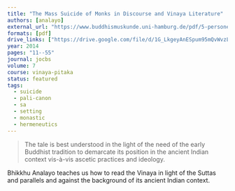 ```yaml
---
title: "The Mass Suicide of Monks in Discourse and Vinaya Literature"
authors: [analayo]
external_url: "https://www.buddhismuskunde.uni-hamburg.de/pdf/5-personen/analayo/mass-suicide.pdf"
formats: [pdf]
drive_links: ["https://drive.google.com/file/d/1G_LkgeyAnESpum95mQvWvzLTitFe4Wsf/view?usp=drivesdk"]
year: 2014
pages: "11--55"
journal: jocbs
volume: 7
course: vinaya-pitaka
status: featured
tags:
  - suicide
  - pali-canon
  - sa
  - setting
  - monastic
  - hermeneutics
---
```


> The tale is best understood in the light of the need of the early Buddhist tradition to demarcate its position in the ancient Indian context vis-à-vis ascetic practices and ideology.

Bhikkhu Analayo teaches us how to read the Vinaya in light of the Suttas and parallels and against the background of its ancient Indian context.
